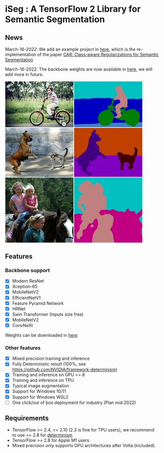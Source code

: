 # iSeg : A TensorFlow 2 Library for Semantic Segmentation

## News

March-16-2022: We add an example project in [here](https://github.com/edwardyehuang/CAR), which is the re-implementation of the paper [CAR: Class-aware Regularizations for Semantic Segmentation](https://arxiv.org/pdf/2203.07160.pdf)

March-16-2022: The backbone weights are now available in [here](backbones/README.md), we will add more in future.


<img src="demo.png" width=450>

## Features
### Backbone support

- [x] Modern ResNet
- [x] Xception-65
- [x] MobileNetV2
- [x] EfficientNetV1
- [x] Feature Pyramid Network
- [x] HRNet
- [x] Swin Transformer (Inputs size free)
- [x] MobileNetV2
- [x] ConvNeXt

Weights can be downloaded in [here](backbones/README.md)

### Other features
- [x] Mixed precision training and inference
- [x] Fully Deterministic result (100%, see https://github.com/NVIDIA/framework-determinism)
- [x] Training and inference on GPU <= 8
- [x] Training and inference on TPU
- [x] Typical image augmentation
- [x] Support for Windows 10/11
- [x] Support for Windows WSL2
- [ ] One click/out of box deployment for industry (Plan mid 2022)

## Requirements

* TensorFlow >= 2.4, <= 2.10 (2.3 is fine for TPU users), we recommend to use >= 2.8 for [determinism](https://github.com/NVIDIA/framework-determinism).
* TensorFlow >= 2.8 for Apple M1 users.
* Mixed precision only supports GPU architectures after Volta (included).
